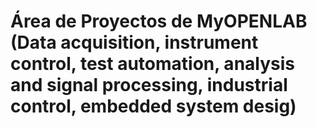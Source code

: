 # Área de Proyectos de MyOPENLAB (Data acquisition, instrument control, test automation, analysis and signal processing, industrial control, embedded system desig)
